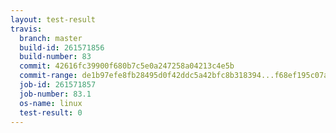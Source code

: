 ```yaml
---
layout: test-result
travis:
  branch: master
  build-id: 261571856
  build-number: 83
  commit: 42616fc39900f680b7c5e0a247258a04213c4e5b
  commit-range: de1b97efe8fb28495d0f42ddc5a42bfc8b318394...f68ef195c07a83c940ca4c1a4f490c0e8e4fc62c
  job-id: 261571857
  job-number: 83.1
  os-name: linux
  test-result: 0
---
```


